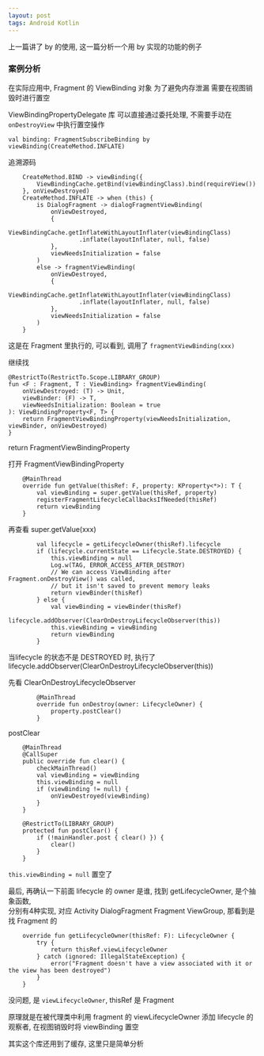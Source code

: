 ```yaml
---
layout: post
tags: Android Kotlin
---
```


上一篇讲了 by 的使用, 这一篇分析一个用 by 实现的功能的例子

### 案例分析

在实际应用中, Fragment 的 ViewBinding 对象 为了避免内存泄漏 需要在视图销毁时进行置空

ViewBindingPropertyDelegate 库 可以直接通过委托处理, 不需要手动在 `onDestroyView` 中执行置空操作

```
val binding: FragmentSubscribeBinding by viewBinding(CreateMethod.INFLATE)
```

追溯源码
```
    CreateMethod.BIND -> viewBinding({
        ViewBindingCache.getBind(viewBindingClass).bind(requireView())
    }, onViewDestroyed)
    CreateMethod.INFLATE -> when (this) {
        is DialogFragment -> dialogFragmentViewBinding(
            onViewDestroyed,
            {
                ViewBindingCache.getInflateWithLayoutInflater(viewBindingClass)
                    .inflate(layoutInflater, null, false)
            },
            viewNeedsInitialization = false
        )
        else -> fragmentViewBinding(
            onViewDestroyed,
            {
                ViewBindingCache.getInflateWithLayoutInflater(viewBindingClass)
                    .inflate(layoutInflater, null, false)
            },
            viewNeedsInitialization = false
        )
    }
```

这是在 Fragment 里执行的, 可以看到, 调用了 `fragmentViewBinding(xxx)`

继续找
```
@RestrictTo(RestrictTo.Scope.LIBRARY_GROUP)
fun <F : Fragment, T : ViewBinding> fragmentViewBinding(
    onViewDestroyed: (T) -> Unit,
    viewBinder: (F) -> T,
    viewNeedsInitialization: Boolean = true
): ViewBindingProperty<F, T> {
    return FragmentViewBindingProperty(viewNeedsInitialization, viewBinder, onViewDestroyed)
}
```

return FragmentViewBindingProperty

打开 FragmentViewBindingProperty
```
    @MainThread
    override fun getValue(thisRef: F, property: KProperty<*>): T {
        val viewBinding = super.getValue(thisRef, property)
        registerFragmentLifecycleCallbacksIfNeeded(thisRef)
        return viewBinding
    }
```

再查看 super.getValue(xxx)

```
        val lifecycle = getLifecycleOwner(thisRef).lifecycle
        if (lifecycle.currentState == Lifecycle.State.DESTROYED) {
            this.viewBinding = null
            Log.w(TAG, ERROR_ACCESS_AFTER_DESTROY)
            // We can access ViewBinding after Fragment.onDestroyView() was called,
            // but it isn't saved to prevent memory leaks
            return viewBinder(thisRef)
        } else {
            val viewBinding = viewBinder(thisRef)
            lifecycle.addObserver(ClearOnDestroyLifecycleObserver(this))
            this.viewBinding = viewBinding
            return viewBinding
        }
```

当lifecycle 的状态不是 DESTROYED 时, 执行了 lifecycle.addObserver(ClearOnDestroyLifecycleObserver(this))

先看 ClearOnDestroyLifecycleObserver

```
        @MainThread
        override fun onDestroy(owner: LifecycleOwner) {
            property.postClear()
        }
```

postClear

```
    @MainThread
    @CallSuper
    public override fun clear() {
        checkMainThread()
        val viewBinding = viewBinding
        this.viewBinding = null
        if (viewBinding != null) {
            onViewDestroyed(viewBinding)
        }
    }

    @RestrictTo(LIBRARY_GROUP)
    protected fun postClear() {
        if (!mainHandler.post { clear() }) {
            clear()
        }
    }
```

`this.viewBinding = null` 置空了

最后, 再确认一下前面 lifecycle 的 owner 是谁, 找到 getLifecycleOwner, 是个抽象函数,  
分别有4种实现, 对应 Activity DialogFragment Fragment ViewGroup, 那看到是找 Fragment 的

```
    override fun getLifecycleOwner(thisRef: F): LifecycleOwner {
        try {
            return thisRef.viewLifecycleOwner
        } catch (ignored: IllegalStateException) {
            error("Fragment doesn't have a view associated with it or the view has been destroyed")
        }
    }
```

没问题, 是 `viewLifecycleOwner`, thisRef 是 Fragment

原理就是在被代理类中利用 fragment 的 viewLifecycleOwner 添加 lifecycle 的观察者, 在视图销毁时将 viewBinding 置空

其实这个库还用到了缓存, 这里只是简单分析
